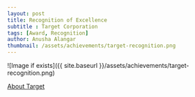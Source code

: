 ```yaml
---
layout: post
title: Recognition of Excellence
subtitle : Target Corporation
tags: [Award, Recognition]
author: Anusha Alangar
thumbnail: /assets/achievements/target-recognition.png
---
```


![Image if exists]({{ site.baseurl }}/assets/achievements/target-recognition.png)

[About Target](https://corporate.target.com/about)